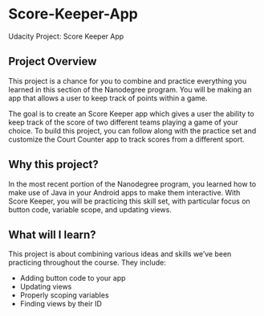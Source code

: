 # Score-Keeper-App
Udacity Project: Score Keeper App

## Project Overview
This project is a chance for you to combine and practice everything you learned in this section of the Nanodegree program. 
You will be making an app that allows a user to keep track of points within a game.

The goal is to create an Score Keeper app which gives a user the ability to keep track of the score of two different teams 
playing a game of your choice. To build this project, you can follow along with the practice set and customize the Court 
Counter app to track scores from a different sport.

## Why this project?
In the most recent portion of the Nanodegree program, you learned how to make use of Java in your Android apps to make them 
interactive. With Score Keeper, you will be practicing this skill set, with particular focus on button code, variable scope, 
and updating views.

## What will I learn?
This project is about combining various ideas and skills we’ve been practicing throughout the course. They include:

* Adding button code to your app
* Updating views
* Properly scoping variables
* Finding views by their ID
